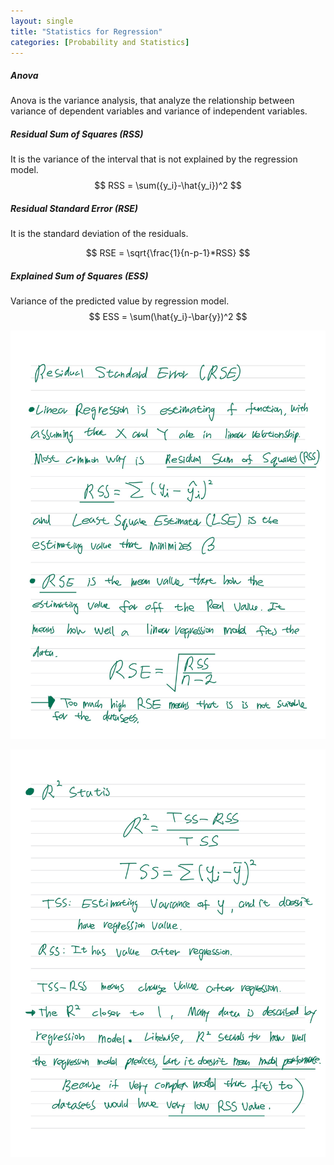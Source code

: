 ```yaml
---
layout: single
title: "Statistics for Regression"
categories: [Probability and Statistics]
---
```




##### Anova

Anova is the variance analysis, that analyze the relationship between variance of dependent variables and variance of independent variables.







##### Residual Sum of Squares (RSS)

It is the variance of the interval that is not explained by the regression model.
$$
RSS = \sum({y_i}-\hat{y_i})^2
$$





##### Residual Standard Error (RSE)

It is the standard deviation of the residuals.

$$
RSE = \sqrt{\frac{1}{n-p-1}*RSS}
$$



##### Explained Sum of Squares (ESS)

Variance of the predicted value by regression model.
$$
ESS = \sum(\hat{y_i}-\bar{y})^2
$$









![Notetoking-1](../../images/2022-09-08-Regression/Notetoking-1.jpg)

![Notetoking-2](../../images/2022-09-08-Regression/Notetoking-2.jpg)

